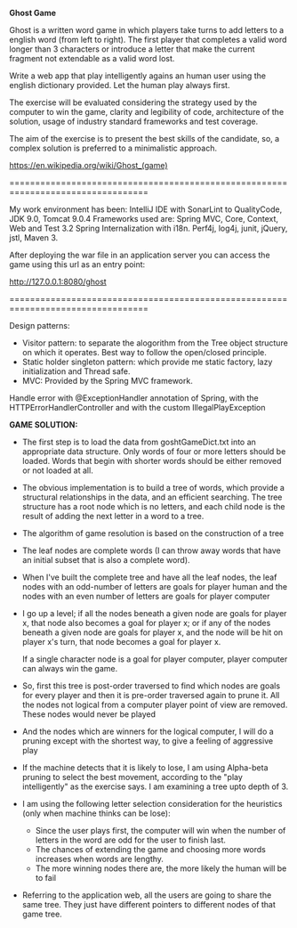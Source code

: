 **Ghost Game**

Ghost is a written word game in which players take turns to add letters to a english word (from left to right). The first player that completes a valid word longer than 3 characters or introduce a letter that make the current fragment not extendable as a valid word lost. 
 
Write a web app that play intelligently agains an human user using the english dictionary provided. Let the human play always first. 

The exercise will be evaluated considering the strategy used by the computer to win the game, clarity and legibility of code, architecture of the solution, usage of industry standard frameworks and test coverage. 

The aim of the exercise is to present the best skills of the candidate, so, a complex solution is preferred to a minimalistic approach. 


https://en.wikipedia.org/wiki/Ghost_(game)

=================================================================================

My work environment has been: IntelliJ IDE with SonarLint to QualityCode, JDK 9.0, Tomcat 9.0.4
Frameworks used are: Spring MVC, Core, Context, Web and Test 3.2
Spring Internalization with i18n.
Perf4j, log4j, junit, jQuery, jstl, Maven 3.

After deploying the war file in an application server you can access the game using this url as an entry point:

http://127.0.0.1:8080/ghost

=================================================================================

Design patterns:
- Visitor pattern: to separate the alogorithm from the Tree object structure on which it operates. Best way 
to follow the open/closed principle. 
- Static holder singleton pattern: which provide me static factory, lazy initialization and Thread safe.
- MVC: Provided by the Spring MVC framework.

Handle error with @ExceptionHandler annotation of Spring, with the HTTPErrorHandlerController and with the custom IllegalPlayException

**GAME SOLUTION:**

- The first step is to load the data from goshtGameDict.txt into an appropriate data structure. Only words of four or more letters should be loaded. Words that begin with shorter words should be either removed or not loaded at all.

- The obvious implementation is to build a tree of words, which provide a structural relationships in the data, and an efficient searching. The tree structure has a root node which is no letters, and each child node is the result of adding the next letter in a word to a tree.

- The algorithm of game resolution is based on the construction of a tree

- The leaf nodes are complete words (I can throw away words that have an initial subset that is also a complete word).

- When I've built the complete tree and have all the leaf nodes, the leaf nodes with an odd-number of letters are goals for player human and the nodes with an even number of letters are goals for player computer

- I go up a level; if all the nodes beneath a given node are goals for player x, that node also becomes a goal for player x; or if any of the nodes beneath a given node are goals for player x, and the node will be hit on player x's turn, that node becomes a goal for player x.
  
  If a single character node is a goal for player computer, player computer can always win the game.

- So, first this tree is post-order traversed to find which nodes are goals for every player and then it is pre-order traversed again to prune it. All the nodes not logical from a computer player point of view are removed. These nodes would never be played

- And the nodes which are winners for the logical computer, I will do a pruning except with the shortest way, to give a feeling of aggressive play

- If the machine detects that it is likely to lose, I am using Alpha-beta pruning to select the best movement, according to the "play intelligently" as the exercise says. I am examining a tree upto depth of 3.

- I am using the following letter selection consideration for the heuristics (only when machine thinks can be lose):
  - Since the user plays first, the computer will win when the number of letters in the word are odd for the user to finish last.
  - The chances of extending the game and choosing more words increases when words are lengthy.
  - The more winning nodes there are, the more likely the human will be to fail

- Referring to the application web, all the users are going to share the same tree. They just have different pointers to different nodes of that game tree.

 




